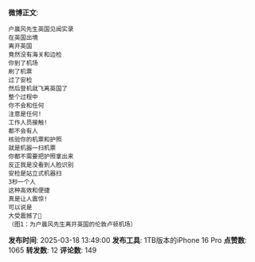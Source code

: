 **微博正文**: 
```
户晨风先生英国见闻实录
在英国出境
离开英国
竟然没有海关和边检
你到了机场
刷了机票
过了安检
然后登机就飞离英国了
整个过程中
你不会和任何
注意是任何!
工作人员接触!
都不会有人
核验你的机票和护照
就是机器一扫机票
你都不需要把护照拿出来
反正我是没看到人脸识别
安检是站立式机器扫
3秒一个人
这种高效和便捷
真是让人震惊!
可以说是
大受震撼了🙏
（图1：为户晨风先生离开英国的伦敦卢顿机场）
```
**发布时间**: 2025-03-18 13:49:00
**发布工具**: 1TB版本的iPhone 16 Pro
**点赞数**: 1065
**转发数**: 12
**评论数**: 149

